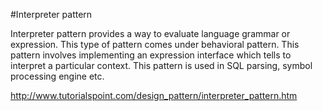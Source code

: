 #Interpreter pattern

Interpreter pattern provides a way to evaluate language grammar or expression. This type of pattern comes under behavioral pattern. This pattern involves implementing an expression interface which tells to interpret a particular context. This pattern is used in SQL parsing, symbol processing engine etc.

http://www.tutorialspoint.com/design_pattern/interpreter_pattern.htm